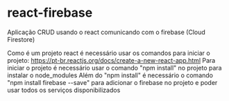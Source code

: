 # react-firebase
Aplicação CRUD usando o react comunicando com o firebase (Cloud Firestore)

Como é um projeto react é necessário usar os comandos para iniciar o projeto: https://pt-br.reactjs.org/docs/create-a-new-react-app.html
Para iniciar o projeto é necessário usar o comando "npm install" no projeto para instalar o node_modules
Além do "npm install" é necessário o comando "npm install firebase --save" para adicionar o firebase no projeto e poder usar todos os serviços disponibilizados
